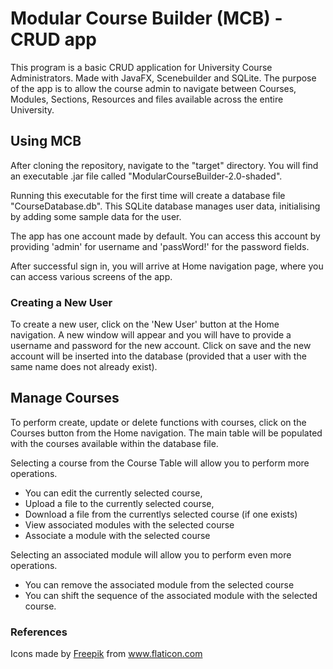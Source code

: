 # Modular Course Builder (MCB) - CRUD app
This program is a basic CRUD application for University Course Administrators.
Made with JavaFX, Scenebuilder and SQLite.
The purpose of the app is to allow the course admin to navigate between 
Courses, Modules, Sections, Resources and files available across the entire University.

## Using MCB
After cloning the repository, navigate to the "target" directory.
You will find an executable .jar file called "ModularCourseBuilder-2.0-shaded".

Running this executable for the first time will create a database file "CourseDatabase.db".
This SQLite database manages user data, initialising by adding some sample data for the user. 

The app has one account made by default. You can access this account by providing 'admin' for username
and 'passWord!' for the password fields. 

After successful sign in, you will arrive at Home navigation page, where you can access various 
screens of the app.

### Creating a New User
To create a new user, click on the 'New User' button at the Home navigation. 
A new window will appear and you will have to provide a username and password for the
new account. Click on save and the new account will be inserted into the database
(provided that a user with the same name does not already exist).

## Manage Courses
To perform create, update or delete functions with courses, click on the Courses button from the 
Home navigation. The main table will be populated with the courses available within the database file. 

Selecting a course from the Course Table will allow you to perform more operations.
- You can edit the currently selected course,
- Upload a file to the currently selected course,
- Download a file from the currentlys selected course (if one exists)
- View associated modules with the selected course
- Associate a module with the selected course

Selecting an associated module will allow you to perform even more operations.
- You can remove the associated module from the selected course
- You can shift the sequence of the associated module with the selected course. 


### References
<div>Icons made by <a href="https://www.freepik.com" title="Freepik">Freepik</a> from <a href="https://www.flaticon.com/" title="Flaticon">www.flaticon.com</a></div>